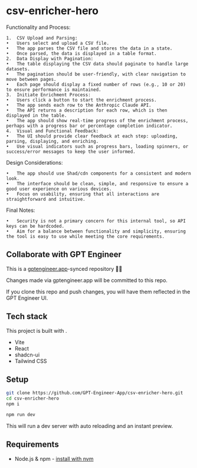 # csv-enricher-hero

Functionality and Process:

	1.	CSV Upload and Parsing:
	•	Users select and upload a CSV file.
	•	The app parses the CSV file and stores the data in a state.
	•	Once parsed, the data is displayed in a table format.
	2.	Data Display with Pagination:
	•	The table displaying the CSV data should paginate to handle large datasets.
	•	The pagination should be user-friendly, with clear navigation to move between pages.
	•	Each page should display a fixed number of rows (e.g., 10 or 20) to ensure performance is maintained.
	3.	Initiate Enrichment Process:
	•	Users click a button to start the enrichment process.
	•	The app sends each row to the Anthropic Claude API.
	•	The API returns a description for each row, which is then displayed in the table.
	•	The app should show real-time progress of the enrichment process, perhaps with a progress bar or percentage completion indicator.
	4.	Visual and Functional Feedback:
	•	The UI should provide clear feedback at each step: uploading, parsing, displaying, and enriching.
	•	Use visual indicators such as progress bars, loading spinners, or success/error messages to keep the user informed.

Design Considerations:

	•	The app should use Shad/cdn components for a consistent and modern look.
	•	The interface should be clean, simple, and responsive to ensure a good user experience on various devices.
	•	Focus on usability, ensuring that all interactions are straightforward and intuitive.

Final Notes:

	•	Security is not a primary concern for this internal tool, so API keys can be hardcoded.
	•	Aim for a balance between functionality and simplicity, ensuring the tool is easy to use while meeting the core requirements.


## Collaborate with GPT Engineer

This is a [gptengineer.app](https://gptengineer.app)-synced repository 🌟🤖

Changes made via gptengineer.app will be committed to this repo.

If you clone this repo and push changes, you will have them reflected in the GPT Engineer UI.

## Tech stack

This project is built with .

- Vite
- React
- shadcn-ui
- Tailwind CSS

## Setup

```sh
git clone https://github.com/GPT-Engineer-App/csv-enricher-hero.git
cd csv-enricher-hero
npm i
```

```sh
npm run dev
```

This will run a dev server with auto reloading and an instant preview.

## Requirements

- Node.js & npm - [install with nvm](https://github.com/nvm-sh/nvm#installing-and-updating)
